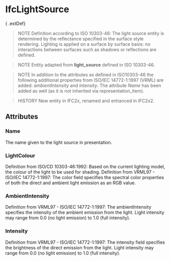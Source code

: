 # IfcLightSource

{ .extDef}
> NOTE  Definition according to ISO 10303-46:
> The light source entity is determined by the reflectance specified in the surface style rendering. Lighting is applied on a surface by surface basis: no interactions between surfaces such as shadows or reflections are defined.

> NOTE  Entity adapted from **light_source** defined in ISO 10303-46.

> NOTE  In addition to the attributes as defined in ISO10303-46 the following additional properties from ISO/IEC 14772-1:1997 (VRML) are added: _ambientIntensity_ and _Intensity_. The attribute _Name_ has been added as well (as it is not inherited via representation_item).

> HISTORY  New entity in IFC2x, renamed and enhanced in IFC2x2.

## Attributes

### Name
The name given to the light source in presentation.

### LightColour
Definition from ISO/CD 10303-46:1992: Based on the current lighting model, the colour of the light to be used for shading.
Definition from VRML97 - ISO/IEC 14772-1:1997: The color field specifies the spectral color properties of both the direct and ambient light emission as an RGB value.

### AmbientIntensity
Definition from VRML97 - ISO/IEC 14772-1:1997: The ambientIntensity specifies the intensity of the ambient emission from the light. Light intensity may range from 0.0 (no light emission) to 1.0 (full intensity).

### Intensity
Definition from VRML97 - ISO/IEC 14772-1:1997: The intensity field specifies the brightness of the direct emission from the light. Light intensity may range from 0.0 (no light emission) to 1.0 (full intensity).
